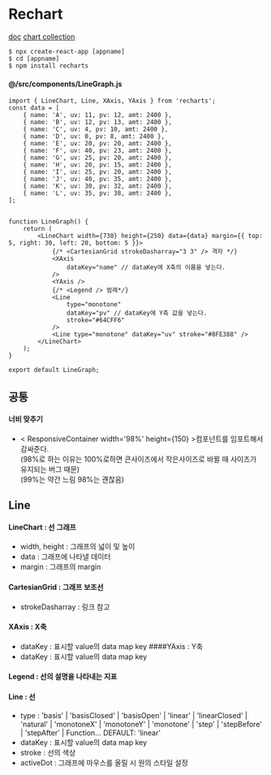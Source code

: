 # Rechart

[doc](https://recharts.org/en-US)
[chart collection](https://recharts.org/en-US/examples)

    $ npx create-react-app [appname]
    $ cd [appname]
    $ npm install recharts

#### @/src/components/LineGraph.js

    import { LineChart, Line, XAxis, YAxis } from 'recharts';
    const data = [
        { name: 'A', uv: 11, pv: 12, amt: 2400 },
        { name: 'B', uv: 12, pv: 13, amt: 2400 },
        { name: 'C', uv: 4, pv: 10, amt: 2400 },
        { name: 'D', uv: 0, pv: 8, amt: 2400 },
        { name: 'E', uv: 20, pv: 20, amt: 2400 },
        { name: 'F', uv: 40, pv: 23, amt: 2400 },
        { name: 'G', uv: 25, pv: 20, amt: 2400 },
        { name: 'H', uv: 20, pv: 15, amt: 2400 },
        { name: 'I', uv: 25, pv: 20, amt: 2400 },
        { name: 'J', uv: 40, pv: 35, amt: 2400 },
        { name: 'K', uv: 30, pv: 32, amt: 2400 },
        { name: 'L', uv: 35, pv: 38, amt: 2400 },
    ];


    function LineGraph() {
        return (
            <LineChart width={730} height={250} data={data} margin={{ top: 5, right: 30, left: 20, bottom: 5 }}>
                {/* <CartesianGrid strokeDasharray="3 3" /> 격자 */}
                <XAxis
                    dataKey="name" // dataKey에 X축의 이름을 넣는다.
                />
                <YAxis />
                {/* <Legend /> 범례*/}
                <Line
                    type="monotone"
                    dataKey="pv" // dataKey에 Y축 값을 넣는다.
                    stroke="#64CFF6"
                />
                <Line type="monotone" dataKey="uv" stroke="#8FE388" />
            </LineChart>
        );
    }

    export default LineGraph;

## 공통

#### 너비 맞추기

-   < ResponsiveContainer width='98%' height={150} >컴포넌트를 임포트해서 감싸준다.  
    (98%로 하는 이유는 100%로하면 큰사이즈에서 작은사이즈로 바뀔 때 사이즈가 유지되는 버그 때문)  
    (99%는 약간 느림 98%는 괜찮음)

## Line

#### LineChart : 선 그래프

-   width, height : 그래프의 넓이 및 높이
-   data : 그래프에 나타낼 데이터
-   margin : 그래프의 margin

#### CartesianGrid : 그래프 보조선

-   strokeDasharray : 링크 참고

#### XAxis : X축

-   dataKey : 표시할 value의 data map key
    ####YAxis : Y축
-   dataKey : 표시할 value의 data map key

#### Legend : 선의 설명을 나타내는 지표

#### Line : 선

-   type : 'basis' | 'basisClosed' | 'basisOpen' | 'linear' | 'linearClosed' | 'natural' | 'monotoneX' | 'monotoneY' | 'monotone' | 'step' | 'stepBefore' | 'stepAfter' | Function... DEFAULT: 'linear'
-   dataKey : 표시할 value의 data map key
-   stroke : 선의 색상
-   activeDot : 그래프에 마우스를 올릴 시 원의 스타일 설정
